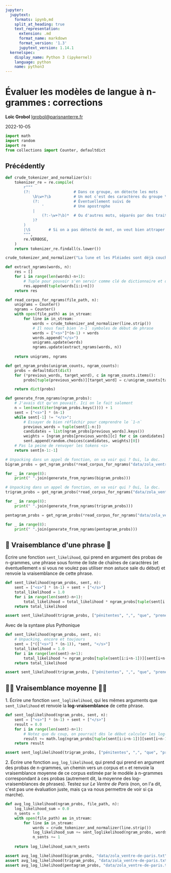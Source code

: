 ```yaml
---
jupyter:
  jupytext:
    formats: ipynb,md
    split_at_heading: true
    text_representation:
      extension: .md
      format_name: markdown
      format_version: '1.3'
      jupytext_version: 1.14.1
  kernelspec:
    display_name: Python 3 (ipykernel)
    language: python
    name: python3
---
```


<!-- LTeX: language=fr -->

<!-- #region slideshow={"slide_type": "slide"} -->
Évaluer les modèles de langue à n-grammes : corrections
===================================================

**Loïc Grobol** [<lgrobol@parisnanterre.fr>](mailto:lgrobol@parisnanterre.fr)

2022-10-05
<!-- #endregion -->

```python
import math
import random
import re
from collections import Counter, defaultdict
```

## Précédently

```python
def crude_tokenizer_and_normalizer(s):
    tokenizer_re = re.compile(
        r"""
        (?:                   # Dans ce groupe, on détecte les mots
            \b\w+?\b          # Un mot c'est des caractères du groupe \w, entre deux frontières de mot
            (?:               # Éventuellement suivi de
                '             # Une apostrophe
            |
                (?:-\w+?\b)*  # Ou d'autres mots, séparés par des traits d'union
            )?
        )
        |\S        # Si on a pas détecté de mot, on veut bien attraper un truc ici sera forcément une ponctuation
        """,
        re.VERBOSE,
    )
    return tokenizer_re.findall(s.lower())

crude_tokenizer_and_normalizer("La lune et les Pléiades sont déjà couchées : la nuit a fourni la moitié de sa carrière, et moi, malheureuse, je suis seule dans mon lit, accablée sous le chagrin.")
```

```python
def extract_ngrams(words, n):
    res = []
    for i in range(len(words)-n+1):
        # Tuple pour pouvoir s'en servir comme clé de dictionnaire et donc OK avec `Counter`
        res.append(tuple(words[i:i+n]))
    return res
```

```python
def read_corpus_for_ngrams(file_path, n):
    unigrams = Counter()
    ngrams = Counter()
    with open(file_path) as in_stream:
        for line in in_stream:
            words = crude_tokenizer_and_normalizer(line.strip())
            # Il nous faut bien `n-1` symboles de début de phrase 
            words = ["<s>"]*(n-1) + words
            words.append("</s>")
            unigrams.update(words)
            ngrams.update(extract_ngrams(words, n))
    
    return unigrams, ngrams
```

```python
def get_ngram_probs(unigram_counts, ngram_counts):
    probs = defaultdict(dict)
    for (*previous_words, target_word), c in ngram_counts.items():
        probs[tuple(previous_words)][target_word] = c/unigram_counts[target_word]

    return dict(probs)
```

```python
def generate_from_ngrams(ngram_probs):
    # J'avais dit qu'on pouvait. Ici on le fait salement
    n = len(next(iter(ngram_probs.keys()))) + 1
    sent = ["<s>"] * (n-1)
    while sent[-1] != "</s>":
        # Essayer de bien réfléchir pour comprendre le `1-n`
        previous_words = tuple(sent[1-n:])
        candidates = list(ngram_probs[previous_words].keys())
        weights = [ngram_probs[previous_words][c] for c in candidates]
        sent.append(random.choices(candidates, weights)[0])
    # Pas la peine de renvoyer les tokens <s>
    return sent[n-1:-1]
```

```python
# Unpacking dans un appel de fonction, on va voir qui ? Oui, la doc.
bigram_probs = get_ngram_probs(*read_corpus_for_ngrams("data/zola_ventre-de-paris.txt", 2))

for _ in range(8):
    print(" ".join(generate_from_ngrams(bigram_probs)))
```

```python
# Unpacking dans un appel de fonction, on va voir qui ? Oui, la doc.
trigram_probs = get_ngram_probs(*read_corpus_for_ngrams("data/zola_ventre-de-paris.txt", 3))

for _ in range(8):
    print(" ".join(generate_from_ngrams(trigram_probs)))
```

```python
pentagram_probs = get_ngram_probs(*read_corpus_for_ngrams("data/zola_ventre-de-paris.txt", 5))

for _ in range(8):
    print(" ".join(generate_from_ngrams(pentagram_probs)))
```

## 🎲 Vraisemblance d'une phrase 🎲


Écrire une fonction `sent_likelihood`, qui prend en argument des probas de n-grammes, une phrase
sous forme de liste de chaînes de caractères (et éventuellement `n` si vous ne voulez pas utiliser
mon astuce sale du début) et renvoie la vraisemblance de cette phrase.


```python
def sent_likelihood(ngram_probs, sent, n):
    sent = ["<s>"] * (n-1) + sent + ["</s>"]
    total_likelihood = 1.0
    for i in range(len(sent)-n+1):
        total_likelihood = total_likelihood * ngram_probs[tuple(sent[i:i+n-1])][sent[i+n-1]]
    return total_likelihood

assert sent_likelihood(trigram_probs, ["pénitentes", ",", "que", "prenez-vous", "?"], 3) == 3.9225257586711874e-14
```

Avec de la syntaxe plus Pythonique

```python
def sent_likelihood(ngram_probs, sent, n):
    # Unpacking, encore et toujours
    sent = [*(["<s>"] * (n-1)), *sent, "</s>"]
    total_likelihood = 1.0
    for i in range(len(sent)-n+1):
        total_likelihood *= ngram_probs[tuple(sent[i:i+n-1])][sent[i+n-1]]
    return total_likelihood

assert sent_likelihood(trigram_probs, ["pénitentes", ",", "que", "prenez-vous", "?"], 3) == 3.9225257586711874e-14
```

## 🤘🏻 Vraisemblance moyenne 🤘🏻

1\. Écrire une fonction `sent_loglikelihood`, qui les mêmes arguments que `sent_likelihood` et
renvoie la **log-vraisemblance** de cette phrase.


```python
def sent_loglikelihood(ngram_probs, sent, n):
    sent = ["<s>"] * (n-1) + sent + ["</s>"]
    result = 0.0
    for i in range(len(sent)-n+1):
        # Notez que du coup, on pourrait dès le début calculer les log-probas de n-grammes
        result += math.log(ngram_probs[tuple(sent[i:i+n-1])][sent[i+n-1]])
    return result

assert sent_loglikelihood(trigram_probs, ["pénitentes", ",", "que", "prenez-vous", "?"], 3) == -30.86945552941164
```


2\. Écrire une fonction `avg_log_likelihood`, qui prend qui prend en argument des probas de
n-grammes, un chemin vers un corpus et `n` et renvoie la vraisemblance moyenne de ce corpus estimée
par le modèle à n-grammes correspondant à ces probas (autrement dit, la moyenne des
log-vraisemblances de phrases). Testez sur *Le Ventre de Paris* (non, on l'a dit, c'est pas une
évaluation juste, mais ça va nous permettre de voir si ça marche).

```python
def avg_log_likelihood(ngram_probs, file_path, n):
    log_likelihood_sum = 0.0
    n_sents = 0
    with open(file_path) as in_stream:
        for line in in_stream:
            words = crude_tokenizer_and_normalizer(line.strip())
            log_likelihood_sum += sent_loglikelihood(ngram_probs, words, n)
            n_sents += 1
    
    return log_likelihood_sum/n_sents

assert avg_log_likelihood(bigram_probs, "data/zola_ventre-de-paris.txt", 2) == -56.321217776181875
assert avg_log_likelihood(trigram_probs, "data/zola_ventre-de-paris.txt", 3) == -81.20968449380536
assert avg_log_likelihood(pentagram_probs, "data/zola_ventre-de-paris.txt", 5) == -88.25016939038316
```
